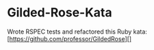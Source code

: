 # Gilded-Rose-Kata

Wrote RSPEC tests and refactored this Ruby kata:
[https://github.com/professor/GildedRose][]
